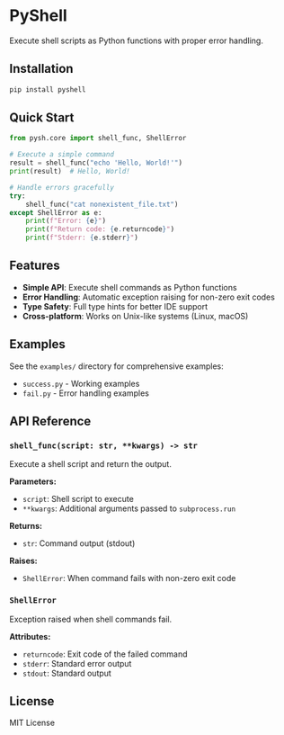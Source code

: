# PyShell

Execute shell scripts as Python functions with proper error handling.

## Installation

```bash
pip install pyshell
```

## Quick Start

```python
from pysh.core import shell_func, ShellError

# Execute a simple command
result = shell_func("echo 'Hello, World!'")
print(result)  # Hello, World!

# Handle errors gracefully
try:
    shell_func("cat nonexistent_file.txt")
except ShellError as e:
    print(f"Error: {e}")
    print(f"Return code: {e.returncode}")
    print(f"Stderr: {e.stderr}")
```

## Features

- **Simple API**: Execute shell commands as Python functions
- **Error Handling**: Automatic exception raising for non-zero exit codes
- **Type Safety**: Full type hints for better IDE support
- **Cross-platform**: Works on Unix-like systems (Linux, macOS)

## Examples

See the `examples/` directory for comprehensive examples:

- `success.py` - Working examples
- `fail.py` - Error handling examples

## API Reference

### `shell_func(script: str, **kwargs) -> str`

Execute a shell script and return the output.

**Parameters:**
- `script`: Shell script to execute
- `**kwargs`: Additional arguments passed to `subprocess.run`

**Returns:**
- `str`: Command output (stdout)

**Raises:**
- `ShellError`: When command fails with non-zero exit code

### `ShellError`

Exception raised when shell commands fail.

**Attributes:**
- `returncode`: Exit code of the failed command
- `stderr`: Standard error output
- `stdout`: Standard output

## License

MIT License 